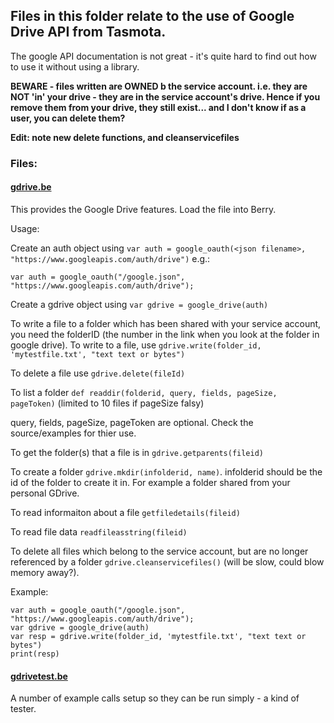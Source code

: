 ## Files in this folder relate to the use of Google Drive API from Tasmota.

The google API documentation is not great - it's quite hard to find out how to use it without using a library.

**BEWARE - files written are OWNED b the service account. i.e. they are NOT 'in' your drive - they are in the service account's drive.  Hence if you remove them from your drive, they still exist...  and I don't know if as a user, you can delete them?**

**Edit: note new delete functions, and cleanservicefiles**

### Files:

#### [gdrive.be](./gdrive.be)
This provides the Google Drive features.  Load the file into Berry.

Usage:

Create an auth object using `var auth = google_oauth(<json filename>, "https://www.googleapis.com/auth/drive")` e.g.:

`var auth = google_oauth("/google.json", "https://www.googleapis.com/auth/drive");`

Create a gdrive object using `var gdrive = google_drive(auth)` 

To write a file to a folder which has been shared with your service account, you need the folderID (the number in the link when you look at the folder in google drive).  To write to a file, use `gdrive.write(folder_id, 'mytestfile.txt', "text text or bytes")`

To delete a file use `gdrive.delete(fileId)`

To list a folder `def readdir(folderid, query, fields, pageSize, pageToken)` (limited to 10 files if pageSize falsy)

query, fields, pageSize, pageToken are optional.  Check the source/examples for thier use.

To get the folder(s) that a file is in `gdrive.getparents(fileid)`

To create a folder `gdrive.mkdir(infolderid, name)`. infolderid should be the id of the folder to create it in.  For example a folder shared from your personal GDrive.

To read informaiton about a file `getfiledetails(fileid)`

To read file data `readfileasstring(fileid)`

To delete all files which belong to the service account, but are no longer referenced by a folder `gdrive.cleanservicefiles()` (will be slow, could blow memory away?).

Example:
```
var auth = google_oauth("/google.json", "https://www.googleapis.com/auth/drive");
var gdrive = google_drive(auth)
var resp = gdrive.write(folder_id, 'mytestfile.txt', "text text or bytes")
print(resp)
```

#### [gdrivetest.be](./gdrivetest.be)

A number of example calls setup so they can be run simply - a kind of tester.
